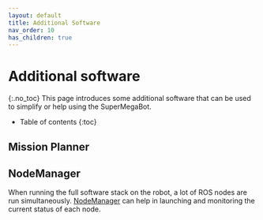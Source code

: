 ```yaml
---
layout: default
title: Additional Software
nav_order: 10
has_children: true
---
```


# Additional software
{:.no_toc}
This page introduces some additional software that can be used to simplify or help using the SuperMegaBot.

* Table of contents
{:toc}

## Mission Planner

## NodeManager
When running the full software stack on the robot, a lot of ROS nodes are run simultaneously. [NodeManager](additional-software/HowToUseNodeManager.md) can help in launching and monitoring the current status of each node.
